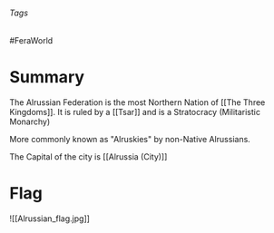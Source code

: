 ###### Tags

#FeraWorld

# Summary
The Alrussian Federation is the most Northern Nation of [[The Three Kingdoms]].  It is ruled by a [[Tsar]] and is a Stratocracy (Militaristic Monarchy)

More commonly known as "Alruskies" by non-Native Alrussians.

The Capital of the city is [[Alrussia (City)]]

# Flag
![[Alrussian_flag.jpg]]
